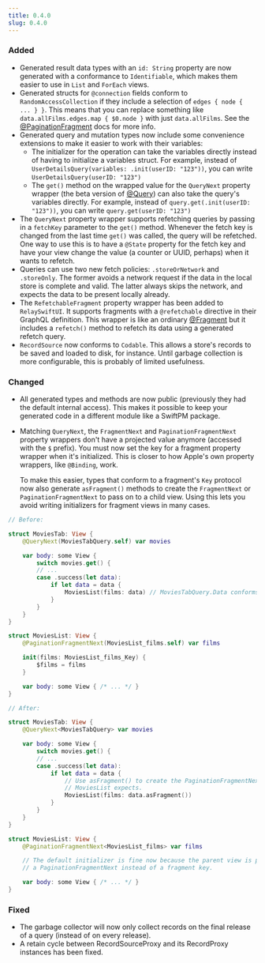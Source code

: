 ```yaml
---
title: 0.4.0
slug: 0.4.0
---
```


### Added

- Generated result data types with an `id: String` property are now generated with a conformance to `Identifiable`, which makes them easier to use in `List` and `ForEach` views.
- Generated structs for `@connection` fields conform to `RandomAccessCollection` if they include a selection of `edges { node { ... } }`. This means that you can replace something like `data.allFilms.edges.map { $0.node }` with just `data.allFilms`. See the [@PaginationFragment](/Relay.swift/docs/api/pagination-fragment) docs for more info.
- Generated query and mutation types now include some convenience extensions to make it easier to work with their variables:
    - The initializer for the operation can take the variables directly instead of having to initialize a variables struct. For example, instead of `UserDetailsQuery(variables: .init(userID: "123"))`, you can write `UserDetailsQuery(userID: "123")`
    - The `get()` method on the wrapped value for the `QueryNext` property wrapper (the beta version of [@Query](/Relay.swift/docs/api/query)) can also take the query's variables directly. For example, instead of `query.get(.init(userID: "123"))`, you can write `query.get(userID: "123")`
- The `QueryNext` property wrapper supports refetching queries by passing in a `fetchKey` parameter to the `get()` method. Whenever the fetch key is changed from the last time `get()` was called, the query will be refetched. One way to use this is to have a `@State` property for the fetch key and have your view change the value (a counter or UUID, perhaps) when it wants to refetch.
- Queries can use two new fetch policies: `.storeOrNetwork` and `.storeOnly`. The former avoids a network request if the data in the local store is complete and valid. The latter always skips the network, and expects the data to be present locally already.
- The `RefetchableFragment` property wrapper has been added to `RelaySwiftUI`. It supports fragments with a `@refetchable` directive in their GraphQL definition. This wrapper is like an ordinary [@Fragment](/Relay.swift/docs/api/fragment) but it includes a `refetch()` method to refetch its data using a generated refetch query.
- `RecordSource` now conforms to `Codable`. This allows a store's records to be saved and loaded to disk, for instance. Until garbage collection is more configurable, this is probably of limited usefulness.

### Changed

- All generated types and methods are now public (previously they had the default internal access). This makes it possible to keep your generated code in a different module like a SwiftPM package.
- Matching `QueryNext`, the `FragmentNext` and `PaginationFragmentNext` property wrappers don't have a projected value anymore (accessed with the `$` prefix). You must now set the key for a fragment property wrapper when it's initialized. This is closer to how Apple's own property wrappers, like `@Binding`, work.

  To make this easier, types that conform to a fragment's `Key` protocol now also generate `asFragment()` methods to create the `FragmentNext` or `PaginationFragmentNext` to pass on to a child view. Using this lets you avoid writing initializers for fragment views in many cases.

```swift
// Before:

struct MoviesTab: View {
    @QueryNext(MoviesTabQuery.self) var movies

    var body: some View {
        switch movies.get() {
        // ...
        case .success(let data):
            if let data = data {
                MoviesList(films: data) // MoviesTabQuery.Data conforms to MoviesList_films_Key
            }
        }
    }
}

struct MoviesList: View {
    @PaginationFragmentNext(MoviesList_films.self) var films

    init(films: MoviesList_films_Key) {
        $films = films
    }

    var body: some View { /* ... */ }
}

// After:

struct MoviesTab: View {
    @QueryNext<MoviesTabQuery> var movies

    var body: some View {
        switch movies.get() {
        // ...
        case .success(let data):
            if let data = data {
                // Use asFragment() to create the PaginationFragmentNext that
                // MoviesList expects.
                MoviesList(films: data.asFragment())
            }
        }
    }
}

struct MoviesList: View {
    @PaginationFragmentNext<MoviesList_films> var films

    // The default initializer is fine now because the parent view is passing
    // a PaginationFragmentNext instead of a fragment key.

    var body: some View { /* ... */ }
}
```

### Fixed

- The garbage collector will now only collect records on the final release of a query (instead of on every release).
- A retain cycle between RecordSourceProxy and its RecordProxy instances has been fixed.